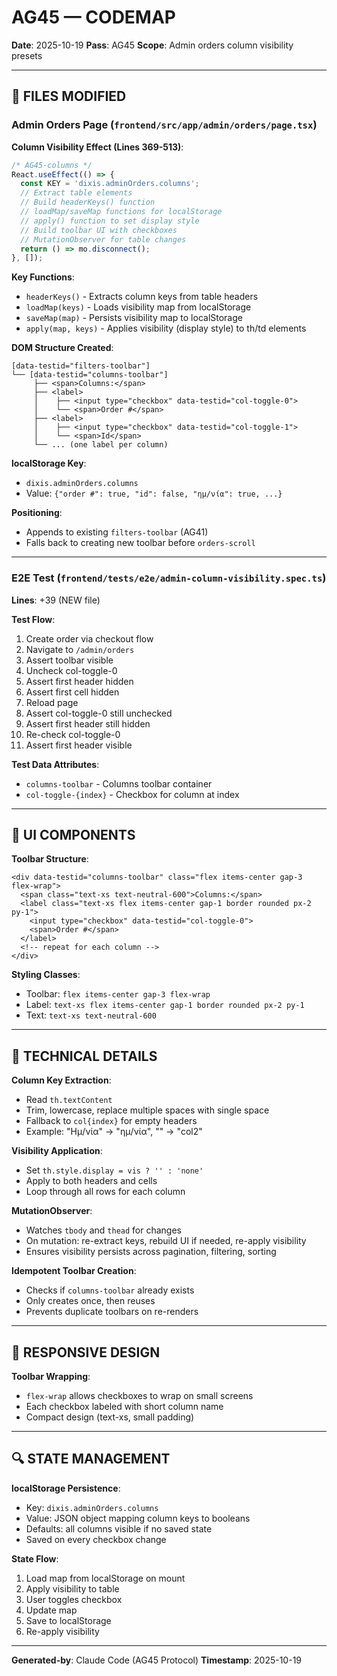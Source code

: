 # AG45 — CODEMAP

**Date**: 2025-10-19
**Pass**: AG45
**Scope**: Admin orders column visibility presets

---

## 📂 FILES MODIFIED

### Admin Orders Page (`frontend/src/app/admin/orders/page.tsx`)

**Column Visibility Effect (Lines 369-513)**:
```typescript
/* AG45-columns */
React.useEffect(() => {
  const KEY = 'dixis.adminOrders.columns';
  // Extract table elements
  // Build headerKeys() function
  // loadMap/saveMap functions for localStorage
  // apply() function to set display style
  // Build toolbar UI with checkboxes
  // MutationObserver for table changes
  return () => mo.disconnect();
}, []);
```

**Key Functions**:
- `headerKeys()` - Extracts column keys from table headers
- `loadMap(keys)` - Loads visibility map from localStorage
- `saveMap(map)` - Persists visibility map to localStorage
- `apply(map, keys)` - Applies visibility (display style) to th/td elements

**DOM Structure Created**:
```
[data-testid="filters-toolbar"]
└── [data-testid="columns-toolbar"]
     ├── <span>Columns:</span>
     ├── <label>
     │    ├── <input type="checkbox" data-testid="col-toggle-0">
     │    └── <span>Order #</span>
     ├── <label>
     │    ├── <input type="checkbox" data-testid="col-toggle-1">
     │    └── <span>Id</span>
     └── ... (one label per column)
```

**localStorage Key**:
- `dixis.adminOrders.columns`
- Value: `{"order #": true, "id": false, "ημ/νία": true, ...}`

**Positioning**:
- Appends to existing `filters-toolbar` (AG41)
- Falls back to creating new toolbar before `orders-scroll`

---

### E2E Test (`frontend/tests/e2e/admin-column-visibility.spec.ts`)

**Lines**: +39 (NEW file)

**Test Flow**:
1. Create order via checkout flow
2. Navigate to `/admin/orders`
3. Assert toolbar visible
4. Uncheck col-toggle-0
5. Assert first header hidden
6. Assert first cell hidden
7. Reload page
8. Assert col-toggle-0 still unchecked
9. Assert first header still hidden
10. Re-check col-toggle-0
11. Assert first header visible

**Test Data Attributes**:
- `columns-toolbar` - Columns toolbar container
- `col-toggle-{index}` - Checkbox for column at index

---

## 🎨 UI COMPONENTS

**Toolbar Structure**:
```
<div data-testid="columns-toolbar" class="flex items-center gap-3 flex-wrap">
  <span class="text-xs text-neutral-600">Columns:</span>
  <label class="text-xs flex items-center gap-1 border rounded px-2 py-1">
    <input type="checkbox" data-testid="col-toggle-0">
    <span>Order #</span>
  </label>
  <!-- repeat for each column -->
</div>
```

**Styling Classes**:
- Toolbar: `flex items-center gap-3 flex-wrap`
- Label: `text-xs flex items-center gap-1 border rounded px-2 py-1`
- Text: `text-xs text-neutral-600`

---

## 🔧 TECHNICAL DETAILS

**Column Key Extraction**:
- Read `th.textContent`
- Trim, lowercase, replace multiple spaces with single space
- Fallback to `col{index}` for empty headers
- Example: "Ημ/νία" → "ημ/νία", "" → "col2"

**Visibility Application**:
- Set `th.style.display = vis ? '' : 'none'`
- Apply to both headers and cells
- Loop through all rows for each column

**MutationObserver**:
- Watches `tbody` and `thead` for changes
- On mutation: re-extract keys, rebuild UI if needed, re-apply visibility
- Ensures visibility persists across pagination, filtering, sorting

**Idempotent Toolbar Creation**:
- Checks if `columns-toolbar` already exists
- Only creates once, then reuses
- Prevents duplicate toolbars on re-renders

---

## 📱 RESPONSIVE DESIGN

**Toolbar Wrapping**:
- `flex-wrap` allows checkboxes to wrap on small screens
- Each checkbox labeled with short column name
- Compact design (text-xs, small padding)

---

## 🔍 STATE MANAGEMENT

**localStorage Persistence**:
- Key: `dixis.adminOrders.columns`
- Value: JSON object mapping column keys to booleans
- Defaults: all columns visible if no saved state
- Saved on every checkbox change

**State Flow**:
1. Load map from localStorage on mount
2. Apply visibility to table
3. User toggles checkbox
4. Update map
5. Save to localStorage
6. Re-apply visibility

---

**Generated-by**: Claude Code (AG45 Protocol)
**Timestamp**: 2025-10-19
